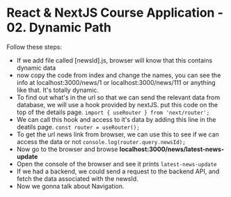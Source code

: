 # React & NextJS Course Application - 02. Dynamic Path 


Follow these steps:

- If we add file called [newsId].js, browser will know that this contains dynamic data
- now copy the code from index and change the names, you can see the info at localhost:3000/news/1 or localhost:3000/news/111 or anything like that. It's totally dynamic. 
- To find out what's in the url so that we can send the relevant data from database, we will use a hook provided by nextJS. put this code on the top of the details page. ``` import { useRouter } from 'next/router'; ```
- We can call this hook and access to it's data by adding this line in the deatils page. ``` const router = useRouter(); ``` 
- To get the url news link from browser, we can use this to see if we can access the data or not ``` console.log(router.query.newsId); ```
- Now go to the browser and browse <strong>localhost:3000/news/latest-news-update</strong>
- Open the console of the browser and see it prints ``` latest-news-update ```
- If we had a backend, we could send a request to the  backend API, and fetch the data associated with the newsId.
- Now we gonna talk about Navigation.

